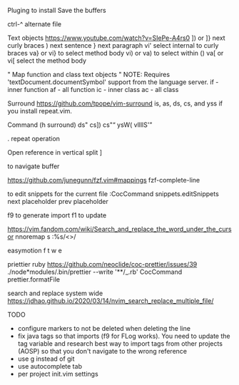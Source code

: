 Pluging to install
Save the buffers

ctrl-^ alternate file

Text objects
https://www.youtube.com/watch?v=SIePe-A4rs0
]) or ]} next curly braces
) next sentence
} next paragraph
vi' select internal to curly braces
va} or vi} to select method body
vi) or va) to select within ()
va[ or vi[ select the method body

" Map function and class text objects
" NOTE: Requires 'textDocument.documentSymbol' support from the language server.
if - inner function
af - all function
ic - inner class
ac - all class

Surround
https://github.com/tpope/vim-surround
is, as, ds, cs, and yss if you install repeat.vim.

Command (h surround)
ds"
cs])
cs"<q>
ysW(
vllllS'

. repeat operation

Open reference in vertical split
<C-w><C-v>]

<leader-b> to navigate buffer

https://github.com/junegunn/fzf.vim#mappings
fzf-complete-line
<c-x><c-l>

to edit snippets for the current file
:CocCommand snippets.editSnippets
<c-j> next placeholder
<c-k> prev placeholder

f9 to generate import f1 to update

https://vim.fandom.com/wiki/Search_and_replace_the_word_under_the_cursor
nnoremap <Leader>s :%s/\<<C-r><C-w>\>/

easymotion
<leader><leader>f
<leader><leader>t
<leader><leader>w
<leader><leader>e

priettier ruby
https://github.com/neoclide/coc-prettier/issues/39
./node\*modules/.bin/prettier --write '\*\*/\_.rb'
CocCommand prettier.formatFile

search and replace system wide
https://jdhao.github.io/2020/03/14/nvim_search_replace_multiple_file/

TODO

- configure markers to not be deleted when deleting the line
- fix java tags so that imports (f9 for FLog works). You need to update the tag variable and research best way to import tags from other projects (AOSP) so that you don't navigate to the wrong reference
- use g instead of git
- use autocomplete tab
- per project init.vim settings

